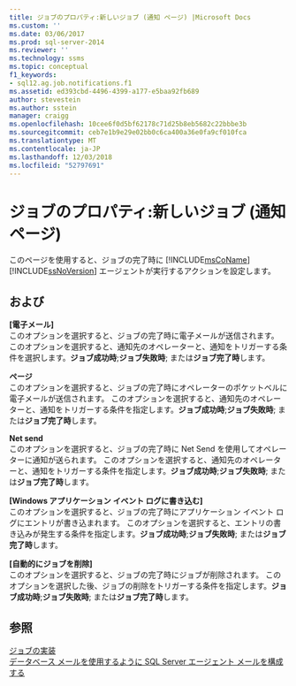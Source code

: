 ```yaml
---
title: ジョブのプロパティ:新しいジョブ (通知 ページ) |Microsoft Docs
ms.custom: ''
ms.date: 03/06/2017
ms.prod: sql-server-2014
ms.reviewer: ''
ms.technology: ssms
ms.topic: conceptual
f1_keywords:
- sql12.ag.job.notifications.f1
ms.assetid: ed393cbd-4496-4399-a177-e5baa92fb689
author: stevestein
ms.author: sstein
manager: craigg
ms.openlocfilehash: 10cee6f0d5bf62178c71d25b8eb5682c22bbbe3b
ms.sourcegitcommit: ceb7e1b9e29e02bb0c6ca400a36e0fa9cf010fca
ms.translationtype: MT
ms.contentlocale: ja-JP
ms.lasthandoff: 12/03/2018
ms.locfileid: "52797691"
---
```

# <a name="job-properties-new-job-notifications-page"></a>ジョブのプロパティ:新しいジョブ (通知 ページ)
  このページを使用すると、ジョブの完了時に [!INCLUDE[msCoName](../../includes/msconame-md.md)] [!INCLUDE[ssNoVersion](../../includes/ssnoversion-md.md)] エージェントが実行するアクションを設定します。  
  
## <a name="options"></a>および  
 **[電子メール]**  
 このオプションを選択すると、ジョブの完了時に電子メールが送信されます。 このオプションを選択すると、通知先のオペレーターと、通知をトリガーする条件を選択します。**ジョブ成功時**;**ジョブ失敗時**; または**ジョブ完了時**します。  
  
 **ページ**  
 このオプションを選択すると、ジョブの完了時にオペレーターのポケットベルに電子メールが送信されます。 このオプションを選択すると、通知先のオペレーターと、通知をトリガーする条件を指定します。**ジョブ成功時**;**ジョブ失敗時**; または**ジョブ完了時**します。  
  
 **Net send**  
 このオプションを選択すると、ジョブの完了時に Net Send を使用してオペレーターに通知が送られます。 このオプションを選択すると、通知先のオペレーターと、通知をトリガーする条件を指定します。**ジョブ成功時**;**ジョブ失敗時**; または**ジョブ完了時**します。  
  
 **[Windows アプリケーション イベント ログに書き込む]**  
 このオプションを選択すると、ジョブの完了時にアプリケーション イベント ログにエントリが書き込まれます。 このオプションを選択すると、エントリの書き込みが発生する条件を指定します。**ジョブ成功時**;**ジョブ失敗時**; または**ジョブ完了時**します。  
  
 **[自動的にジョブを削除]**  
 このオプションを選択すると、ジョブの完了時にジョブが削除されます。 このオプションを選択した後、ジョブの削除をトリガーする条件を指定します。**ジョブ成功時**;**ジョブ失敗時**; または**ジョブ完了時**します。  
  
## <a name="see-also"></a>参照  
 [ジョブの実装](implement-jobs.md)   
 [データベース メールを使用するように SQL Server エージェント メールを構成する](../../relational-databases/database-mail/configure-sql-server-agent-mail-to-use-database-mail.md)  
  
  
